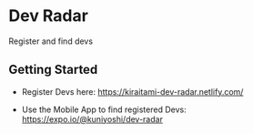 # Dev Radar

Register and find devs


## Getting Started

* Register Devs here: https://kiraitami-dev-radar.netlify.com/

* Use the Mobile App to find registered Devs: https://expo.io/@kuniyoshi/dev-radar





